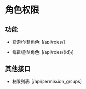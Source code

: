 # 角色权限


## 功能

- 查询/创建角色:
[/api/roles/]

- 编辑/删除角色:
[/api/roles/{id}/]


## 其他接口

- 权限列表:
[/api/permission_groups]
